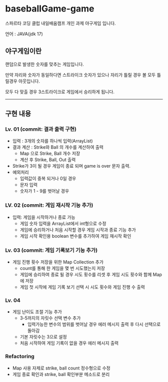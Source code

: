 # baseballGame-game
스파르타 코딩 클럽 내일배움캠프 개인 과제 야구게임 입니다.

언어 : JAVA(jdk 17)

## 야구게임이란
랜덤으로 발생한 숫자를 맞추는 게임입니다.

만약 자리와 숫자가 동일하다면 스트라이크 숫자가 있으나 자리가 틀릴 경우 볼 모두 틀릴경우 아웃입니다.

모두 다 맞출 경우 3스트라이크로 게임에서 승리하게 됩니다.

--- 
## 구현 내용
### Lv. 01 (commit: 결과 출력 구현)
- 입력 : 3개의 숫자를 하나씩 입력(ArrayList)
- 결과 계산 : Strike와 Ball 의 개수를 계산하여 출력
  - Map 으로 Strike, Ball 개수 저장
  - 계산 후 Strike, Ball, Out 출력
- Strike가 3이 될 경우 게임이 종료 되며 game is over 문자 출력.
- 예외처리
  - 입력값이 중복 되거나 0일 경우
  - 문자 입력
  - 숫자가 1 - 9를 벗어날 경우

### LV. 02 (commit: 게임 재시작 기능 추가)
- 입력: 게임을 시작하거나 종료 가능
  - 게임 숫자 입력을 ArrayList에서 int형으로 수정
  - 게임에 승리하거나 처음 시작할 경우 게임 시작과 종료 기능 추가
  - 게임 시작 확인용 boolean 변수를 추가하여 게임 재시작 확인

### Lv. 03 (commit: 게임 기록보기 기능 추가)
- 게임 진행 횟수 저장을 위한 Map Collection 추가
  - count를 통해 한 게임을 몇 번 시도했는지 저장
  - 게임에 승리하여 종료 될 경우 시도 횟수를 리셋 후 게임 시도 횟수와 함께 Map에 저장
  - 게임 첫 시작에 게임 기록 보기 선택 시 시도 횟수와 게임 진행 수 출력

### Lv. 04 
- 게임 난이도 조절 기능 추가
  - 3-5까지의 자릿수 선택 변수 추가
    - 입력가능한 변수의 범위를 벗어날 경우 에러 메시지 출력 후 다시 선택으로 돌아감
  - 기본 자릿수는 3으로 설정
  - 처음 시작하여 게임 기록이 없을 경우 에러 메시지 출력

### Refactoring
- Map 사용 자제로 strike, ball count 정수형으로 수정
- 게임 종료 확인과 strike, ball 확인부분 메소드로 분리